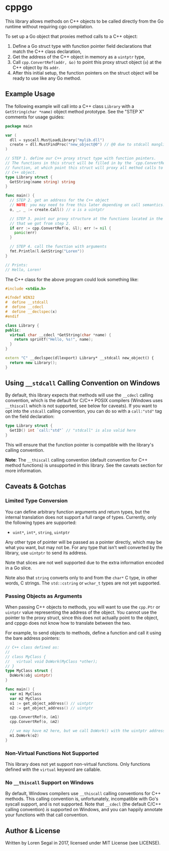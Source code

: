 # cppgo

This library allows methods on C++ objects to be called directly from the
Go runtime without requiring cgo compilation.

To set up a Go object that proxies method calls to a C++ object:

1. Define a Go struct type with function pointer field declarations that match
   the C++ class declaration,
2. Get the address of the C++ object in memory as a `uintptr` type,
3. Call `cpp.ConvertRef(addr, &o)` to point this proxy struct object (`o`) at
   the C++ object by its `addr`.
4. After this initial setup, the function pointers on the struct object will be
   ready to use like any Go method.

## Example Usage

The following example will call into a C++ class `Library` with a
`GetString(char *name)` object method prototype. See the "STEP X" comments
for usage guides:

```go
package main

var (
  dll = syscall.MustLoadLibrary("mylib.dll")
  create = dll.MustFindProc("new_object@0") // @0 due to stdcall mangling
)

// STEP 1. define our C++ proxy struct type with function pointers.
// The functions in this struct will be filled in by the `cpp.ConvertRef()`
// function, at which point this struct will proxy all method calls to the
// C++ object.
type Library struct {
  GetString(name string) string
}

func main() {
  // STEP 2. get an address for the C++ object
  // NOTE: you may need to free this later depending on call semantics.
  o, _, _ := create.Call() // o is a uintptr

  // STEP 3. point our proxy structure at the functions located in the object
  // that we got from step 2.
  if err := cpp.ConvertRef(o, &l); err != nil {
    panic(err)
  }

  // STEP 4. call the function with arguments
  fmt.Println(l.GetString("Loren"))
}

// Prints:
// Hello, Loren!
```

The C++ class for the above program could look something like:

```cpp
#include <stdio.h>

#ifndef WIN32
#  define __stdcall
#  define __cdecl
#  define __declspec(x)
#endif

class Library {
public:
  virtual char __cdecl *GetString(char *name) {
    return sprintf("Hello, %s!", name);
  }
}

extern "C" __declspec(dllexport) Library* __stdcall new_object() {
  return new Library();
}
```

## Using `__stdcall` Calling Convention on Windows

By default, this library expects that methods will use the `__cdecl` calling
convention, which is the default for C/C++ POSIX compilers (Windows uses
`__thiscall` which is not supported, see below for caveats). If you want to
opt into the `stdcall` calling convention, you can do so with a `call:"std"`
tag on the field declaration:

```go
type Library struct {
  GetID() int `call:"std"` // "stdcall" is also valid here
}
```

This will ensure that the function pointer is compatible with the library's
calling convention.

**Note**: The `__thiscall` calling convention (default convention for C++
method functions) is unsupported in this library. See the caveats section
for more information.

## Caveats & Gotchas

### Limited Type Conversion

You can define arbitrary function arguments and return types, but the internal
translation does not support a full range of types. Currently, only the
following types are supported:

* `uint*`, `int*`, `string`, `uintptr`

Any other type of pointer will be passed as a pointer directly, which may be
what you want, but may not be. For any type that isn't well converted by
the library, use `uintptr` to send its address.

Note that slices are not well supported due to the extra information
encoded in a Go slice.

Note also that `string` converts only to and from the `char*` C type, in other
words, C strings. The `std::cstring` or `wchar_t` types are not yet supported.

### Passing Objects as Arguments

When passing C++ objects to methods, you will want to use the `cpp.Ptr` or
`uintptr` value representing the address of the object. You cannot use the
pointer to the proxy struct, since this does not actually point to the
object, and cppgo does not know how to translate between the two.

For example, to send objects to methods, define a function and call it using
the bare address pointers:

```go
// C++ class defined as:
//
// class MyClass {
//   virtual void DoWork(MyClass *other);
// }
type MyClass struct {
  DoWork(obj uintptr)
}

func main() {
  var m1 MyClass
  var m2 MyClass
  o1 := get_object_address() // uintptr
  o2 := get_object_address() // uintptr

  cpp.ConvertRef(o, &m1)
  cpp.ConvertRef(o, &m2)

  // we may have m2 here, but we call DoWork() with the uintptr address.
  m1.DoWork(o2)
}
```

### Non-Virtual Functions Not Supported

This library does not yet support non-virtual functions. Only functions
defined with the `virtual` keyword are callable.

### No `__thiscall` Support on Windows

By default, Windows compilers use `__thiscall` calling conventions for
C++ methods. This calling convention is, unfortunately, incompatible with
Go's syscall support, and is not supported. Note that `__cdecl` (the default
C/C++ calling convention) _is_ supported on Windows, and you can happily
annotate your functions with that call convention.

## Author & License

Written by Loren Segal in 2017, licensed under MIT License (see LICENSE).
